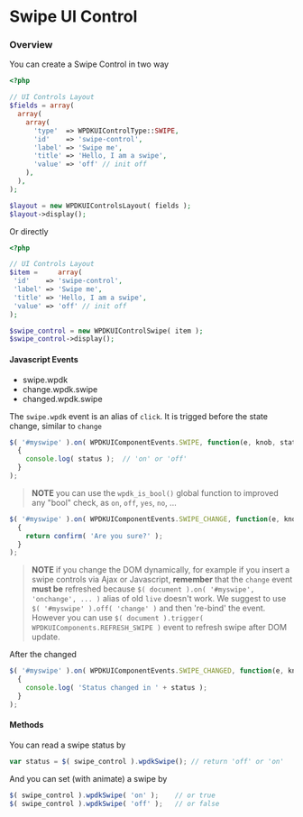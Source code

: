 # Swipe UI Control

### Overview

You can create a Swipe Control in two way

```php
<?php

// UI Controls Layout
$fields = array(
  array(
    array(
      'type'  => WPDKUIControlType::SWIPE,
      'id'    => 'swipe-control',
      'label' => 'Swipe me',
      'title' => 'Hello, I am a swipe',
      'value' => 'off' // init off
    ),
  ),
);

$layout = new WPDKUIControlsLayout( fields );
$layout->display();

```

Or directly

```php
<?php

// UI Controls Layout
$item =     array(
 'id'    => 'swipe-control',
 'label' => 'Swipe me',
 'title' => 'Hello, I am a swipe',
 'value' => 'off' // init off
);

$swipe_control = new WPDKUIControlSwipe( item );
$swipe_control->display();

```

#### Javascript Events

* swipe.wpdk
* change.wpdk.swipe
* changed.wpdk.swipe

The `swipe.wpdk` event is an alias of `click`. It is trigged before the state change, similar to `change`

```js
$( '#myswipe' ).on( WPDKUIComponentEvents.SWIPE, function(e, knob, status )
  {
    console.log( status );  // 'on' or 'off'
  }
);
```

> **NOTE** you can use the `wpdk_is_bool()` global function to improved any "bool" check, as `on`, `off`, `yes`, `no`, ...

```js
$( '#myswipe' ).on( WPDKUIComponentEvents.SWIPE_CHANGE, function(e, knob, status )
  {
    return confirm( 'Are you sure?' );
  }
);
```

> **NOTE** if you change the DOM dynamically, for example if you insert a swipe controls via Ajax or Javascript, **remember** that the `change` event **must be** refreshed because `$( document ).on( '#myswipe', 'onchange', ... )` alias of old `live` doesn't work. We suggest to use `$( '#myswipe' ).off( 'change' )` and then 're-bind' the event. However you can use `$( document ).trigger( WPDKUIComponents.REFRESH_SWIPE )` event to refresh swipe after DOM update.

After the changed

```js
$( '#myswipe' ).on( WPDKUIComponentEvents.SWIPE_CHANGED, function(e, knob, status )
  {
    console.log( 'Status changed in ' + status );
  }
);
```

#### Methods

You can read a swipe status by

```js
var status = $( swipe_control ).wpdkSwipe(); // return 'off' or 'on'
```

And you can set (with animate) a swipe by

```js
$( swipe_control ).wpdkSwipe( 'on' );    // or true
$( swipe_control ).wpdkSwipe( 'off' );   // or false 
```